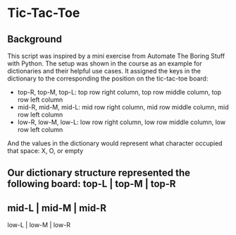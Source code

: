 # Tic-Tac-Toe

## Background
This script was inspired by a mini exercise from Automate The Boring Stuff with Python. 
The setup was shown in the course as an example for dictionaries and their helpful use cases. 
It assigned the keys in the dictionary to the corresponding the position on the tic-tac-toe board:  
* top-R, top-M, top-L: top row right column, top row middle column, top row left column
* mid-R, mid-M, mid-L: mid row right column, mid row middle column, mid row left column
* low-R, low-M, low-L: low row right column, low row middle column, low row left column

And the values in the dictionary would represent what character occupied that space: X, O, or empty 

Our dictionary structure represented the following board: 
 top-L | top-M | top-R 
-----------------------
 mid-L | mid-M | mid-R 
-----------------------
 low-L | low-M | low-R 
